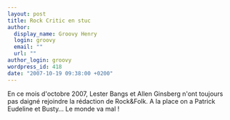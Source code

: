 ```yaml
---
layout: post
title: Rock Critic en stuc
author:
  display_name: Groovy Henry
  login: groovy
  email: ""
  url: ""
author_login: groovy
wordpress_id: 418
date: "2007-10-19 09:38:00 +0200"
---
```


En ce mois d'octobre 2007, Lester Bangs et Allen Ginsberg n'ont toujours pas
daigné rejoindre la rédaction de Rock&Folk. A la place on a Patrick Eudeline et
Busty… Le monde va mal !
